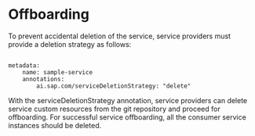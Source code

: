 <!-- loio1a3332379ca34cf7aefd076ffa621fe7 -->

# Offboarding

To prevent accidental deletion of the service, service providers must provide a deletion strategy as follows:

```

metadata:
	name: sample-service
	annotations: 
		ai.sap.com/serviceDeletionStrategy: "delete"

```

With the serviceDeletionStrategy annotation, service providers can delete service custom resources from the git repository and proceed for offboarding. For successful service offboarding, all the consumer service instances should be deleted.

